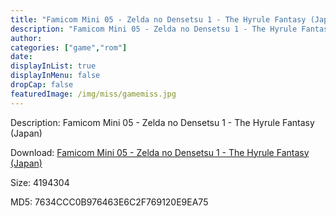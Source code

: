 ```yaml
---
title: "Famicom Mini 05 - Zelda no Densetsu 1 - The Hyrule Fantasy (Japan)"
description: "Famicom Mini 05 - Zelda no Densetsu 1 - The Hyrule Fantasy (Japan)"
author: 
categories: ["game","rom"]
date: 
displayInList: true
displayInMenu: false
dropCap: false
featuredImage: /img/miss/gamemiss.jpg
---
```


Description: Famicom Mini 05 - Zelda no Densetsu 1 - The Hyrule Fantasy (Japan)

Download: <a style="text-decoration:underline;" href="https://mega.nz/#!eKAAWS4Q!IcbgRuRDZo7SzbPWMbxBXrZorH7IhXUPG6B86AaMgk0" target = "_blank" rel = "nofollow" > Famicom Mini 05 - Zelda no Densetsu 1 - The Hyrule Fantasy (Japan)</a>

Size: 4194304

MD5: 7634CCC0B976463E6C2F769120E9EA75

